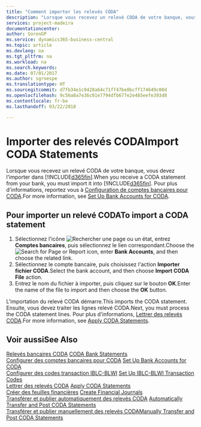 ```yaml
---
title: "Comment importer les relevés CODA"
description: "Lorsque vous recevez un relevé CODA de votre banque, vous devez l'importer dans [!INCLUDE[d365fin](../../includes/d365fin_md.md)]."
services: project-madeira
documentationcenter: 
author: SorenGP
ms.service: dynamics365-business-central
ms.topic: article
ms.devlang: na
ms.tgt_pltfrm: na
ms.workload: na
ms.search.keywords: 
ms.date: 07/01/2017
ms.author: sgroespe
ms.translationtype: HT
ms.sourcegitcommit: d7fb34e1c9428a64c71ff47be8bcff174649c00d
ms.openlocfilehash: 9c56a8a7e36c01e7794dfb677e2e485eefe393d8
ms.contentlocale: fr-be
ms.lasthandoff: 03/22/2018

---
```

# <a name="import-coda-statements"></a><span data-ttu-id="7b2a5-103">Importer des relevés CODA</span><span class="sxs-lookup"><span data-stu-id="7b2a5-103">Import CODA Statements</span></span>
<span data-ttu-id="7b2a5-104">Lorsque vous recevez un relevé CODA de votre banque, vous devez l'importer dans [!INCLUDE[d365fin](../../includes/d365fin_md.md)].</span><span class="sxs-lookup"><span data-stu-id="7b2a5-104">When you receive a CODA statement from your bank, you must import it into [!INCLUDE[d365fin](../../includes/d365fin_md.md)].</span></span> <span data-ttu-id="7b2a5-105">Pour plus d'informations, reportez vous à [Configuration de comptes bancaires pour CODA](how-to-set-up-bank-accounts-for-coda.md).</span><span class="sxs-lookup"><span data-stu-id="7b2a5-105">For more information, see [Set Up Bank Accounts for CODA](how-to-set-up-bank-accounts-for-coda.md).</span></span>  

## <a name="to-import-a-coda-statement"></a><span data-ttu-id="7b2a5-106">Pour importer un relevé CODA</span><span class="sxs-lookup"><span data-stu-id="7b2a5-106">To import a CODA statement</span></span>  

1.  <span data-ttu-id="7b2a5-107">Sélectionnez l'icône ![Rechercher une page ou un état](../../media/ui-search/search_small.png "icône Rechercher une page ou un état"), entrez **Comptes bancaires**, puis sélectionnez le lien correspondant.</span><span class="sxs-lookup"><span data-stu-id="7b2a5-107">Choose the ![Search for Page or Report](../../media/ui-search/search_small.png "Search for Page or Report icon") icon, enter **Bank Accounts**, and then choose the related link.</span></span>  
2.  <span data-ttu-id="7b2a5-108">Sélectionnez le compte bancaire, puis choisissez l'action **Importer fichier CODA**.</span><span class="sxs-lookup"><span data-stu-id="7b2a5-108">Select the bank account, and then choose **Import CODA File** action.</span></span>  
3.  <span data-ttu-id="7b2a5-109">Entrez le nom du fichier à importer, puis cliquez sur le bouton **OK**.</span><span class="sxs-lookup"><span data-stu-id="7b2a5-109">Enter the name of the file to import and then choose the **OK** button.</span></span>  

<span data-ttu-id="7b2a5-110">L'importation du relevé CODA démarre.</span><span class="sxs-lookup"><span data-stu-id="7b2a5-110">This imports the CODA statement.</span></span> <span data-ttu-id="7b2a5-111">Ensuite, vous devez traiter les lignes relevé CODA.</span><span class="sxs-lookup"><span data-stu-id="7b2a5-111">Next, you must process the CODA statement lines.</span></span> <span data-ttu-id="7b2a5-112">Pour plus d'informations, [Lettrer des relevés CODA](how-to-apply-coda-statements.md).</span><span class="sxs-lookup"><span data-stu-id="7b2a5-112">For more information, see [Apply CODA Statements](how-to-apply-coda-statements.md).</span></span>  

## <a name="see-also"></a><span data-ttu-id="7b2a5-113">Voir aussi</span><span class="sxs-lookup"><span data-stu-id="7b2a5-113">See Also</span></span>  
 <span data-ttu-id="7b2a5-114">[Relevés bancaires CODA](coda-bank-statements.md) </span><span class="sxs-lookup"><span data-stu-id="7b2a5-114">[CODA Bank Statements](coda-bank-statements.md) </span></span>  
 <span data-ttu-id="7b2a5-115">[Configurer des comptes bancaires pour CODA](how-to-set-up-bank-accounts-for-coda.md) </span><span class="sxs-lookup"><span data-stu-id="7b2a5-115">[Set Up Bank Accounts for CODA](how-to-set-up-bank-accounts-for-coda.md) </span></span>  
 <span data-ttu-id="7b2a5-116">[Configurer des codes transaction IBLC-BLWI](how-to-set-up-iblc-blwi-transaction-codes.md) </span><span class="sxs-lookup"><span data-stu-id="7b2a5-116">[Set Up IBLC-BLWI Transaction Codes](how-to-set-up-iblc-blwi-transaction-codes.md) </span></span>  
 <span data-ttu-id="7b2a5-117">[Lettrer des relevés CODA](how-to-apply-coda-statements.md) </span><span class="sxs-lookup"><span data-stu-id="7b2a5-117">[Apply CODA Statements](how-to-apply-coda-statements.md) </span></span>  
 <span data-ttu-id="7b2a5-118">[Créer des feuilles financières](how-to-create-financial-journals.md) </span><span class="sxs-lookup"><span data-stu-id="7b2a5-118">[Create Financial Journals](how-to-create-financial-journals.md) </span></span>  
 <span data-ttu-id="7b2a5-119">[Transférer et publier automatiquement des relevés CODA](how-to-automatically-transfer-and-post-coda-statements.md) </span><span class="sxs-lookup"><span data-stu-id="7b2a5-119">[Automatically Transfer and Post CODA Statements](how-to-automatically-transfer-and-post-coda-statements.md) </span></span>  
 [<span data-ttu-id="7b2a5-120">Transférer et publier manuellement des relevés CODA</span><span class="sxs-lookup"><span data-stu-id="7b2a5-120">Manually Transfer and Post CODA Statements</span></span>](how-to-manually-transfer-and-post-coda-statements.md)

